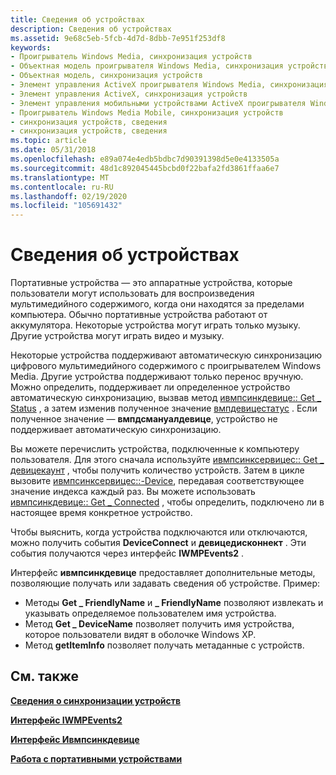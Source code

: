 ```yaml
---
title: Сведения об устройствах
description: Сведения об устройствах
ms.assetid: 9e68c5eb-5fcb-4d7d-8dbb-7e951f253df8
keywords:
- Проигрыватель Windows Media, синхронизация устройств
- Объектная модель проигрывателя Windows Media, синхронизация устройств
- Объектная модель, синхронизация устройств
- Элемент управления ActiveX проигрывателя Windows Media, синхронизация устройств
- Элемент управления ActiveX, синхронизация устройств
- Элемент управления мобильными устройствами ActiveX проигрывателя Windows Media, синхронизация устройств
- Проигрыватель Windows Media Mobile, синхронизация устройств
- синхронизация устройств, сведения
- синхронизация устройств, сведения
ms.topic: article
ms.date: 05/31/2018
ms.openlocfilehash: e89a074e4edb5bdbc7d90391398d5e0e4133505a
ms.sourcegitcommit: 48d1c892045445bcbd0f22bafa2fd3861ffaa6e7
ms.translationtype: MT
ms.contentlocale: ru-RU
ms.lasthandoff: 02/19/2020
ms.locfileid: "105691432"
---
```

# <a name="about-devices"></a>Сведения об устройствах

Портативные устройства — это аппаратные устройства, которые пользователи могут использовать для воспроизведения мультимедийного содержимого, когда они находятся за пределами компьютера. Обычно портативные устройства работают от аккумулятора. Некоторые устройства могут играть только музыку. Другие устройства могут играть видео и музыку.

Некоторые устройства поддерживают автоматическую синхронизацию цифрового мультимедийного содержимого с проигрывателем Windows Media. Другие устройства поддерживают только перенос вручную. Можно определить, поддерживает ли определенное устройство автоматическую синхронизацию, вызвав метод [ивмпсинкдевице:: Get \_ Status](/previous-versions/windows/desktop/api/wmp/nf-wmp-iwmpsyncdevice-get_status) , а затем изменив полученное значение [вмпдевицестатус](/previous-versions/windows/desktop/api/wmp/ne-wmp-wmpdevicestatus) . Если полученное значение — **вмпдсмануалдевице**, устройство не поддерживает автоматическую синхронизацию.

Вы можете перечислить устройства, подключенные к компьютеру пользователя. Для этого сначала используйте [ивмпсинксервицес:: Get \_ девицекаунт](/previous-versions/windows/desktop/api/wmp/nf-wmp-iwmpsyncservices-get_devicecount) , чтобы получить количество устройств. Затем в цикле вызовите [ивмпсинксервицес::-Device](/previous-versions/windows/desktop/api/wmp/nf-wmp-iwmpsyncservices-getdevice), передавая соответствующее значение индекса каждый раз. Вы можете использовать [ивмпсинкдевице:: Get \_ Connected](/previous-versions/windows/desktop/api/wmp/nf-wmp-iwmpsyncdevice-get_connected) , чтобы определить, подключено ли в настоящее время конкретное устройство.

Чтобы выяснить, когда устройства подключаются или отключаются, можно получить события **DeviceConnect** и **девицедисконнект** . Эти события получаются через интерфейс **IWMPEvents2** .

Интерфейс **ивмпсинкдевице** предоставляет дополнительные методы, позволяющие получать или задавать сведения об устройстве. Пример:

-   Методы **Get \_ FriendlyName** и **\_ FriendlyName** позволяют извлекать и указывать определяемое пользователем имя устройства.
-   Метод **Get \_ DeviceName** позволяет получить имя устройства, которое пользователи видят в оболочке Windows XP.
-   Метод **getItemInfo** позволяет получать метаданные с устройств.

## <a name="related-topics"></a>См. также

<dl> <dt>

[**Сведения о синхронизации устройств**](about-device-synchronization.md)
</dt> <dt>

[**Интерфейс IWMPEvents2**](/previous-versions/windows/desktop/api/wmp/nn-wmp-iwmpevents2)
</dt> <dt>

[**Интерфейс Ивмпсинкдевице**](/previous-versions/windows/desktop/api/wmp/nn-wmp-iwmpsyncdevice)
</dt> <dt>

[**Работа с портативными устройствами**](working-with-portable-devices.md)
</dt> </dl>

 

 




